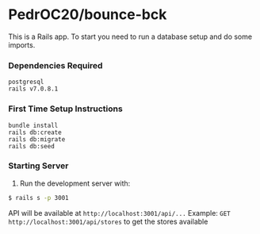 # PedrOC20/bounce-bck

This is a Rails app. To start you need to run a database setup and do some imports.

### Dependencies Required

```
postgresql
rails v7.0.8.1
```


### First Time Setup Instructions

```
bundle install
rails db:create
rails db:migrate
rails db:seed
```

### Starting Server
1. Run the development server with:

```bash
$ rails s -p 3001
```

API will be available at `http://localhost:3001/api/...` 
Example: `GET http://localhost:3001/api/stores` to get the stores available
